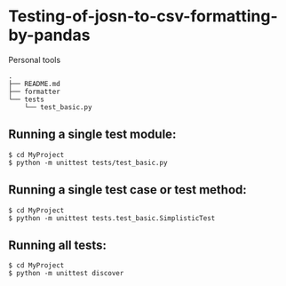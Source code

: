 # Testing-of-josn-to-csv-formatting-by-pandas
Personal tools

```
.
├── README.md
├── formatter
└── tests
    └── test_basic.py
```

## Running a single test module:
```
$ cd MyProject
$ python -m unittest tests/test_basic.py
```

## Running a single test case or test method:
```
$ cd MyProject
$ python -m unittest tests.test_basic.SimplisticTest
```

## Running all tests:
```
$ cd MyProject
$ python -m unittest discover
```
